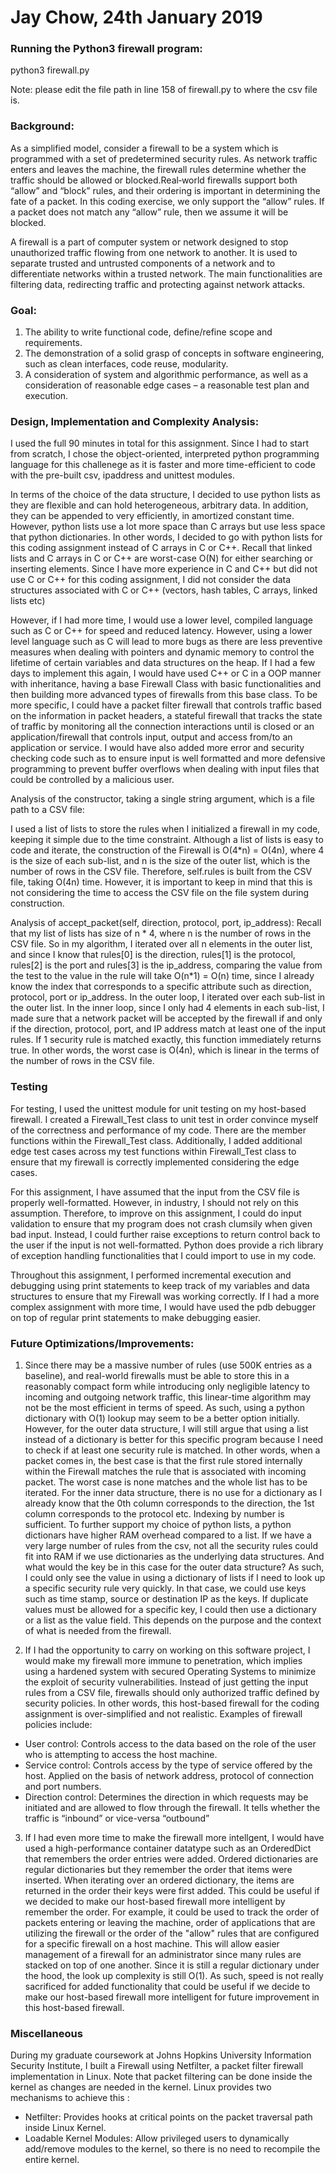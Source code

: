 # Jay Chow, 24th January 2019 

### Running the Python3 firewall program:
python3 firewall.py 

Note: please edit the file path in line 158 of firewall.py to where the csv file is.

### Background:
As a simplified model, consider a firewall to be a system which is programmed with
a set of predetermined security rules. As network traffic enters and leaves
the machine, the firewall rules determine whether the traffic should be
allowed or blocked.Real‐world firewalls support both “allow” and “block”
rules, and their ordering is important in determining the fate of a packet.
In this coding exercise, we only support the “allow” rules. If a packet does
not match any “allow” rule, then we assume it will be blocked.

A firewall is a part of computer system or network designed to stop
unauthorized traffic flowing from one network to another. It is used to
separate trusted and untrusted components of a network and to differentiate
networks within a trusted network. The main functionalities are filtering
data, redirecting traffic and protecting against network attacks.

### Goal:
1) The ability to write functional code, define/refine scope and requirements.
2) The demonstration of a solid grasp of concepts in software engineering, such as clean interfaces, code reuse, modularity.
3) A consideration of system and algorithmic performance, as well as a consideration of reasonable edge cases – a reasonable test plan and execution.


### Design, Implementation and Complexity Analysis:

I used the full 90 minutes in total for this assignment. Since I had to start from scratch, 
I chose the object-oriented, interpreted python programming language for this challenege as 
it is faster and more time-efficient to code with the pre-built csv, ipaddress and unittest modules. 


In terms of the choice of the data structure, I decided to use python lists as they are flexible and 
can hold heterogeneous, arbitrary data. In addition, they can be appended to very efficiently, 
in amortized constant time. However, python lists use a lot more space than C arrays but use less space that python
dictionaries. In other words, I decided to go with python lists for this coding assignment instead of C arrays in C or C++. 
Recall that linked lists and C arrays in C or C++ are worst-case O(N) for either searching or inserting elements. Since I have 
more experience in C and C++ but did not use C or C++ for this coding assignment, I did not consider the data structures 
associated with C or C++ (vectors, hash tables, C arrays, linked lists etc)

However, if I had more time, I would use a lower level, compiled language
such as C or C++ for speed and reduced latency. However, using a lower level
language such as C will lead to more bugs as there are less preventive
measures when dealing with pointers and dynamic memory to control the
lifetime of certain variables and data structures on
the heap. If I had a few days to implement this again, I would have used C++
or C in a OOP manner with inheritance, having a base Firewall Class with
basic functionalities and then building more advanced types of firewalls
from this base class. To be more specific, I could have a packet filter
firewall that controls traffic based on the information in packet headers, a
stateful firewall that tracks the state of traffic by monitoring all the
connection interactions until is closed or an application/firewall
that controls input, output and access from/to an application or service. I would 
have also added more error and security checking code such as to ensure input is well formatted and more
defensive programming to prevent buffer overflows when dealing with input files that could be controlled 
by a malicious user.


Analysis of the constructor, taking a single string argument, which is a file path to a CSV file:

I used a list of lists to store the rules when I initialized a firewall in my code, keeping it simple due to the time 
constraint. Although a list of lists is easy to code and iterate, the construction of the Firewall is O(4*n) = O(4n), where 4
is the size of each sub-list, and n is the size of the outer list, which is the number of rows in the CSV file. Therefore,
self.rules is built from the CSV file, taking O(4n) time. However, it is important to keep in mind that this is not 
considering the time to access the CSV file on the file system during construction.

Analysis of accept_packet(self, direction, protocol, port, ip_address):
Recall that my list of lists has size of n * 4, where n is the number of rows in the CSV file. So in my algorithm,
I iterated over all n elements in the outer list, and since I know that rules[0] is the direction, rules[1] is the protocol,
rules[2] is the port and rules[3] is the ip_address, comparing the value from the test to the value in the rule will take
O(n*1) = O(n) time, since I already know the index that corresponds to a specific attribute such as direction, protocol, port
or ip_address. In the outer loop, I iterated over each sub-list in the outer list. In the inner loop, since I only had 4 
elements in each sub-list, I made sure that a network packet will be accepted by the firewall if and only if the direction,
protocol, port, and IP address match at least one of the input rules. If 1 security rule is matched exactly, this function 
immediately returns true. In other words, the worst case is O(4n), which is linear in the terms of the number of rows in the
CSV file.



### Testing

For testing, I used the unittest module for unit testing on my host-based firewall. I created a Firewall_Test class to unit 
test in order convince myself of the correctness and performance of my code. There are the member functions within the 
Firewall_Test class. Additionally, I added additional edge test cases across my test functions within Firewall_Test class to 
ensure that my firewall is correctly implemented considering the edge cases. 

For this assignment, I have assumed that the input from the CSV file is properly well-formatted. However, in industry, I 
should not rely on this assumption. Therefore, to improve on this assignment, I could do input validation to ensure that my 
program does not crash clumsily when given bad input. Instead, I could further raise exceptions to return control back to the 
user if the input is not well-formatted. Python does provide a rich library of exception handling functionalities that I could 
import to use in my code.

Throughout this assignment, I performed incremental execution and debugging using print statements to keep track of my 
variables and data structures to ensure that my Firewall was working correctly. If I had a more complex assignment with more 
time, I would have used the pdb debugger on top of regular print statements to make debugging easier.


### Future Optimizations/Improvements:

1) Since there may be a massive number of rules (use 500K entries as a baseline), and real-­world firewalls must be able to
store this in a reasonably compact form while introducing only negligible latency to incoming and outgoing network traffic, 
this linear-time algorithm may not be the most efficient in terms of speed. As such, using a python dictionary with O(1) 
lookup may seem to be a better option initially. However, for the outer data structure, I will still argue that using a list 
instead of a dictionary is better for this specific program because I need to check if at least one security rule is matched. 
In other words, when a packet comes in, the best case is that the first rule stored internally within the Firewall matches the 
rule that is associated with incoming packet. The worst case is none matches and the whole list has to be iterated. For the 
inner data structure, there is no use for a dictionary as I already know that the 0th column corresponds to the direction, the 
1st column corresponds to the protocol etc. Indexing by number is sufficient. To further support my choice of python lists, a 
python dictionars have higher RAM overhead compared to a list. If we have a very large number of rules from the csv, not all 
the security rules could fit into RAM if we use dictionaries as the underlying data structures. And what would the key be in 
this case for the outer data structure? As such, I could only see the value in using a dictionary of lists if I need to look 
up a specific security rule very quickly. In that case, we could use keys such as time stamp, source or destination IP as the 
keys. If duplicate values must be allowed for a specific key, I could then use a dictionary or a list as the value field. This 
depends on the purpose and the context of what is needed from the firewall.

2) If I had the opportunity to carry on working on this software project, I would make my firewall more immune to penetration, 
which implies using a hardened system with secured Operating Systems to minimize the exploit of security vulnerabilities. 
Instead of just getting the input rules from a CSV file, firewalls should only authorized traffic defined by security 
policies. In other words, this host-based firewall for the coding assignment is over-simplified and not realistic. Examples of 
firewall policies include:

- User control: Controls access to the data based on the role of the user who is attempting to access the host machine.
- Service control: Controls access by the type of service offered by the host. Applied on the basis of network address, 
protocol of connection and port numbers.
- Direction control: Determines the direction in which requests may be initiated and are allowed to flow through the firewall. 
It tells whether the traffic is “inbound” or vice-versa “outbound”
 
3) If I had even more time to make the firewall more intellgent, I would have used a high-performance container datatype such 
as an OrderedDict that remembers the order entries were added. Ordered dictionaries are regular dictionaries but they remember 
the order that items were inserted. When iterating over an ordered dictionary, the items are returned in the order their keys 
were first added. This could be useful if we decided to make our host-based firewall more intelligent by remember the order. 
For example, it could be used to track the order of packets entering or leaving the machine, order of applications that are 
utilizing the firewall or the order of the "allow" rules that are configured for a specific firewall on a host machine. This 
will allow easier management of a firewall for an administrator since many rules are stacked on top of one another. Since it 
is still a regular dictionary under the hood, the look up complexity is still O(1). As such, speed is not really sacrificed 
for added functionality that could be useful if we decide to make our host-based firewall more intelligent for future 
improvement in this host-based firewall.

### Miscellaneous
During my graduate coursework at Johns Hopkins University Information Security Institute, I built a Firewall using Netfilter,
a packet filter firewall implementation in Linux. Note that packet filtering can be done inside the kernel as changes are
needed in the kernel. Linux provides two mechanisms to achieve this :
- Netfilter: Provides hooks at critical points on the packet traversal path inside Linux Kernel.
- Loadable Kernel Modules: Allow privileged users to dynamically add/remove
modules to the kernel, so there is no need to recompile the entire kernel.
